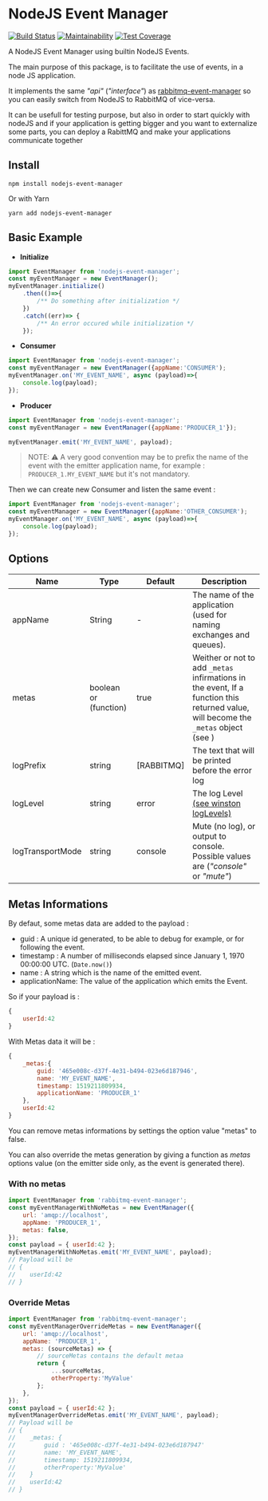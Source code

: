 # NodeJS Event Manager

[![Build Status](https://travis-ci.org/mimiz/nodejs-event-manager.svg?branch=master)](https://travis-ci.org/mimiz/nodejs-event-manager)
[![Maintainability](https://api.codeclimate.com/v1/badges/5001d34b4593dbd1c693/maintainability)](https://codeclimate.com/github/mimiz/nodejs-event-manager/maintainability)
[![Test Coverage](https://api.codeclimate.com/v1/badges/5001d34b4593dbd1c693/test_coverage)](https://codeclimate.com/github/mimiz/nodejs-event-manager/test_coverage)

A NodeJS Event Manager using builtin NodeJS Events.

The main purpose of this package, is to facilitate the use of events, in a node JS  application.

It implements the same _"api"_ (_"interface"_) as [rabbitmq-event-manager](https://www.npmjs.com/package/rabbitmq-event-manager) so you can easily switch from NodeJS to RabbitMQ of vice-versa.

It can be usefull for testing purpose, but also in order to start quickly with nodeJS and if your application is getting bigger and you want to externalize some parts, you can deploy a RabittMQ and make your applications communicate together

## Install 

```
npm install nodejs-event-manager
```

Or with Yarn 

```
yarn add nodejs-event-manager
```

## Basic Example

* **Initialize** 
```js
import EventManager from 'nodejs-event-manager';
const myEventManager = new EventManager();
myEventManager.initialize()
    .then(()=>{
        /** Do something after initialization */
    })
    .catch((err)=> {
        /** An error occured while initialization */
    });
```

* **Consumer**
```js
import EventManager from 'nodejs-event-manager';
const myEventManager = new EventManager({appName:'CONSUMER');
myEventManager.on('MY_EVENT_NAME', async (payload)=>{
    console.log(payload);
});
```

* **Producer**
```js
import EventManager from 'nodejs-event-manager';
const myEventManager = new EventManager({appName:'PRODUCER_1'});

myEventManager.emit('MY_EVENT_NAME', payload);
```

> NOTE: :warning: A very good convention may be to prefix the name of the event with the emitter application name, for example : `PRODUCER_1.MY_EVENT_NAME` but it's not mandatory.

Then we can create new Consumer and listen the same event : 

```js
import EventManager from 'nodejs-event-manager';
const myEventManager = new EventManager({appName:'OTHER_CONSUMER');
myEventManager.on('MY_EVENT_NAME', async (payload)=>{
    console.log(payload);
});
```

## Options

Name | Type | Default | Description
---- | ---- | ---- | ---- 
appName | String | - | The name of the application (used for naming exchanges and queues).
metas | boolean or (function) | true | Weither or not to add `_metas` infirmations in the event, If a function this returned value, will become the  `_metas` object (see <Metas Informations>) 
logPrefix | string | [RABBITMQ] | The text that will be printed before the error log
logLevel | string | error | The log Level [(see winston logLevels)](https://github.com/winstonjs/winston#logging-levels) 
logTransportMode | string | console | Mute (no log), or output to console. Possible values are (_"console"_ or _"mute"_)

## Metas Informations

By defaut, some metas data are added to the payload : 

* guid : A unique id generated, to be able to debug for example, or for following the event.
* timestamp : A number of milliseconds elapsed since January 1, 1970 00:00:00 UTC. (`Date.now()`)
* name : A string which is the name of the emitted event.
* applicationName: The value of the application which emits the Event.

So if your payload is : 

```js
{
    userId:42
}
```

With Metas data it will be : 

```js
{
    _metas:{
        guid: '465e008c-d37f-4e31-b494-023e6d187946',
        name: 'MY_EVENT_NAME',
        timestamp: 1519211809934,
        applicationName: 'PRODUCER_1'
    },
    userId:42
}
```

You can remove metas informations by settings the option value "metas" to false.

You can also override the metas generation by giving a function as *metas* options value (on the emitter side only, as the event is generated there).

### With no metas

```js
import EventManager from 'rabbitmq-event-manager';
const myEventManagerWithNoMetas = new EventManager({
    url: 'amqp://localhost', 
    appName: 'PRODUCER_1',
    metas: false,
});
const payload = { userId:42 };
myEventManagerWithNoMetas.emit('MY_EVENT_NAME', payload);
// Payload will be 
// {
//    userId:42
// }
```

### Override Metas
```js
import EventManager from 'rabbitmq-event-manager';
const myEventManagerOverrideMetas = new EventManager({
    url: 'amqp://localhost', 
    appName: 'PRODUCER_1',
    metas: (sourceMetas) => {
        // sourceMetas contains the default metaa
        return {
            ...sourceMetas, 
            otherProperty:'MyValue'
        };
    },
});
const payload = { userId:42 };
myEventManagerOverrideMetas.emit('MY_EVENT_NAME', payload);
// Payload will be 
// {
//    _metas: {
//        guid : '465e008c-d37f-4e31-b494-023e6d187947'
//        name: 'MY_EVENT_NAME',
//        timestamp: 1519211809934,
//        otherProperty:'MyValue'
//    }
//    userId:42
// }
```